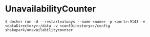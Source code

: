 # UnavailabilityCounter

~~~ shell
$ docker run -d --restart=always --name <name> -p <port>:9143 -v <dataDirectory>:/data -v <confDirectory>:/config shakapark/unavailabilitycounter
~~~
